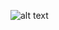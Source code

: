 ![alt text](https://github.com/La-panda-del-moco/ft_transcendence/blob/dev/bramch_struct.png?raw=true)
